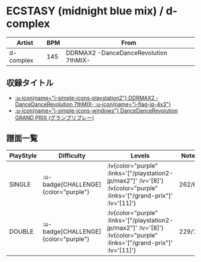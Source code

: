 # ECSTASY (midnight blue mix) / d-complex

|Artist|BPM|From|
|------|---|----|
|d-complex|145|DDRMAX2 -DanceDanceRevolution 7thMIX-|

## 収録タイトル

- [ :u-icon{name="i-simple-icons-playstation2"} DDRMAX2 -DanceDanceRevolution 7thMIX- :u-icon{name="i-flag-jp-4x3"} ](/playstation2-jp/max2)
- [ :u-icon{name="i-simple-icons-windows"} DanceDanceRevolution GRAND PRIX (グランプリプレー)](/grand-prix)

## 譜面一覧

|PlayStyle|Difficulty|Levels|Notes|Movie|
|---------|----------|------|-----|-----|
|SINGLE| :u-badge[CHALLENGE]{color="purple"} | :lv{color="purple" :links='["/playstation2-jp/max2"]' :lv='[8]'}  :lv{color="purple" :links='["/grand-prix"]' :lv='[11]'} |262/6||
|DOUBLE| :u-badge[CHALLENGE]{color="purple"} | :lv{color="purple" :links='["/playstation2-jp/max2"]' :lv='[8]'}  :lv{color="purple" :links='["/grand-prix"]' :lv='[11]'} |229/16||
